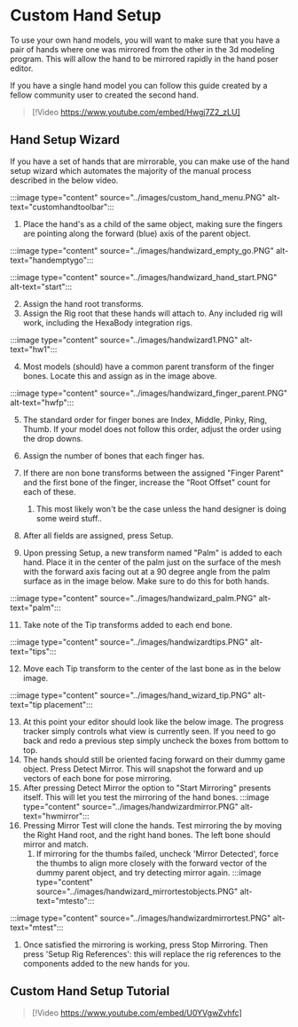 # Custom Hand Setup

To use your own hand models, you will want to make sure that you have a pair of hands where one was mirrored from the other in the 3d modeling program. This will allow the hand to be mirrored rapidly in the hand poser editor.

If you have a single hand model you can follow this guide created by a fellow community user to created the second hand.

> [!Video https://www.youtube.com/embed/Hwgj7Z2_zLU]

## Hand Setup Wizard

If you have a set of hands that are mirrorable, you can make use of the hand setup wizard which automates the majority of the manual process described in the below video.

:::image type="content" source="../images/custom_hand_menu.PNG" alt-text="customhandtoolbar":::

1. Place the hand's as a child of the same object, making sure the fingers are pointing along the forward (blue) axis of the parent object.

:::image type="content" source="../images/handwizard_empty_go.PNG" alt-text="handemptygo":::

:::image type="content" source="../images/handwizard_hand_start.PNG" alt-text="start":::

2. Assign the hand root transforms.
3. Assign the Rig root that these hands will attach to. Any included rig will work, including the HexaBody integration rigs.

:::image type="content" source="../images/handwizard1.PNG" alt-text="hw1":::

4. Most models (should) have a common parent transform of the finger bones. Locate this and assign as in the image above.

:::image type="content" source="../images/handwizard_finger_parent.PNG" alt-text="hwfp":::

5. The standard order for finger bones are Index, Middle, Pinky, Ring, Thumb. If your model does not follow this order, adjust the order using the drop downs.
6. Assign the number of bones that each finger has.
7. If there are non bone transforms between the assigned "Finger Parent" and the first bone of the finger, increase the "Root Offset" count for each of these.
    1. This most likely won't be the case unless the hand designer is doing some weird stuff..
8. After all fields are assigned, press Setup.

10. Upon pressing Setup, a new transform named "Palm" is added to each hand. Place it in the center of the palm just on the surface of the mesh with the forward axis facing out at a 90 degree angle from the palm surface as in the image below. Make sure to do this for both hands.

:::image type="content" source="../images/handwizard_palm.PNG" alt-text="palm":::

11. Take note of the Tip transforms added to each end bone.

:::image type="content" source="../images/handwizardtips.PNG" alt-text="tips":::

12. Move each Tip transform to the center of the last bone as in the below image.

:::image type="content" source="../images/hand_wizard_tip.PNG" alt-text="tip placement":::

13. At this point your editor should look like the below image. The progress tracker simply controls what view is currently seen. If you need to go back and redo a previous step simply uncheck the boxes from bottom to top.
1. The hands should still be oriented facing forward on their dummy game object. Press Detect Mirror. This will snapshot the forward and up vectors of each bone for pose mirroring.
1. After pressing Detect Mirror the option to "Start Mirroring" presents itself. This will let you test the mirroring of the hand bones.
 :::image type="content" source="../images/handwizardmirror.PNG" alt-text="hwmirror":::
1. Pressing Mirror Test will clone the hands. Test mirroring the by moving the Right Hand root, and the right hand bones. The left bone should mirror and match.
    1. If mirroring for the thumbs failed, uncheck 'Mirror Detected', force the thumbs to align more closely with the forward vector of the dummy parent object, and try detecting mirror again.
:::image type="content" source="../images/handwizard_mirrortestobjects.PNG" alt-text="mtesto":::

:::image type="content" source="../images/handwizardmirrortest.PNG" alt-text="mtest":::
1. Once satisfied the mirroring is working, press Stop Mirroring. Then press 'Setup Rig References': this will replace the rig references to the components added to the new hands for you.

## Custom Hand Setup Tutorial

> [!Video https://www.youtube.com/embed/U0YVgwZvhfc]


